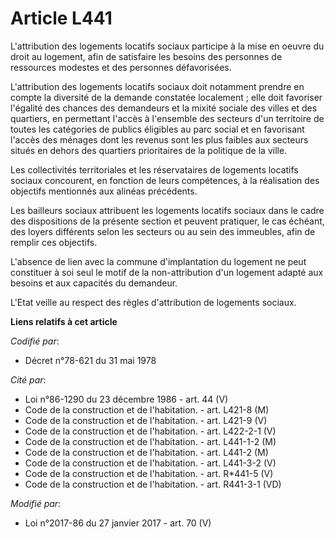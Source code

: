 # Article L441

L'attribution des logements locatifs sociaux participe à la mise en oeuvre du droit au logement, afin de satisfaire les
besoins des personnes de ressources modestes et des personnes défavorisées.

L'attribution des logements locatifs sociaux doit notamment prendre en compte la diversité de la demande constatée
localement ; elle doit favoriser l'égalité des chances des demandeurs et la mixité sociale des villes et des quartiers, en
permettant l'accès à l'ensemble des secteurs d'un territoire de toutes les catégories de publics éligibles au parc social et
en favorisant l'accès des ménages dont les revenus sont les plus faibles aux secteurs situés en dehors des quartiers
prioritaires de la politique de la ville.

Les collectivités territoriales et les réservataires de logements locatifs sociaux  concourent, en fonction de leurs
compétences, à la réalisation des objectifs mentionnés aux alinéas précédents.

Les bailleurs sociaux attribuent les logements locatifs sociaux dans le cadre des dispositions de la présente section et
peuvent pratiquer, le cas échéant, des loyers différents selon les secteurs ou au sein des immeubles, afin de remplir ces
objectifs.

L'absence de lien avec la commune d'implantation du logement ne peut constituer à soi seul le motif de la non-attribution
d'un logement adapté aux besoins et aux capacités du demandeur. 

L'Etat veille au respect des règles d'attribution de logements sociaux.

**Liens relatifs à cet article**

_Codifié par_:

  - Décret n°78-621 du 31 mai 1978

_Cité par_:

  - Loi n°86-1290 du 23 décembre 1986 - art. 44 (V)
  - Code de la construction et de l'habitation. - art. L421-8 (M)
  - Code de la construction et de l'habitation. - art. L421-9 (V)
  - Code de la construction et de l'habitation. - art. L422-2-1 (V)
  - Code de la construction et de l'habitation. - art. L441-1-2 (M)
  - Code de la construction et de l'habitation. - art. L441-2 (M)
  - Code de la construction et de l'habitation. - art. L441-3-2 (V)
  - Code de la construction et de l'habitation. - art. R*441-5 (V)
  - Code de la construction et de l'habitation. - art. R441-3-1 (VD)

_Modifié par_:

  - Loi n°2017-86 du 27 janvier 2017 - art. 70 (V)
